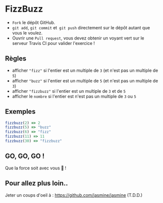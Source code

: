 # FizzBuzz

* `Fork` le dépôt GitHub.
* `git add`, `git commit` et` git push` directement sur le dépôt autant que vous le voulez.
* Ouvrir une `Pull request`, vous devez obtenir un voyant vert sur le serveur Travis CI pour valider l'exercice !

## Règles

* afficher `"fizz"` si l'entier est un multiple de `3` (et n'est pas un multiple de `5`)
* afficher `"buzz"` si l'entier est un multiple de `5` (et n'est pas un multiple de `3`)
* afficher `"fizzbuzz"` si l'entier est un multiple de `3` et de `5`
* afficher le `nombre` si l'entier est n'est pas un multiple de `3` ou `5`

## Exemples

```javascript
fizzbuzz(2) => 2
fizzbuzz(5) => "buzz"
fizzbuzz(6) => "fizz"
fizzbuzz(11) => 11
fizzbuzz(30) => "fizzbuzz"
```

## GO, GO, GO !

Que la force soit avec vous :space_invader: !

## Pour allez plus loin..

Jeter un coups d'oeil à : <https://github.com/jasmine/jasmine> (T.D.D.)
